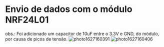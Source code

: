 # Envio de dados com o módulo NRF24L01
obs.: Foi adicionado um capacitor de 10uF entre o 3.3V e GND, do módulo, por causa de picos de tensão.
![photo1627160391](https://user-images.githubusercontent.com/23614860/126880977-9c81cf0d-f629-4592-a316-292867149b1f.jpeg)
![photo1627160406](https://user-images.githubusercontent.com/23614860/126880978-6d71740d-3124-4222-9bfe-07b9b17e1ac2.jpeg)
